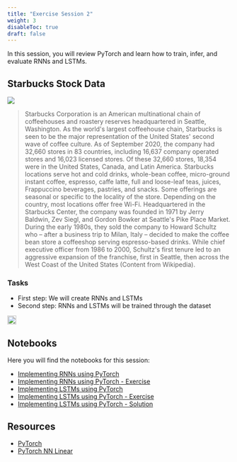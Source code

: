 ```yaml
---
title: "Exercise Session 2"
weight: 3
disableToc: true
draft: false
---
```


In this session, you will review PyTorch and learn how to train, infer, and evaluate RNNs and LSTMs.

## Starbucks Stock Data

![](https://raw.githubusercontent.com/aaubs/ds-master/main/data/Images/SBUX.jpeg)

> Starbucks Corporation is an American multinational chain of coffeehouses and roastery reserves headquartered in Seattle, Washington. As the world's largest coffeehouse chain, Starbucks is seen to be the major representation of the United States' second wave of coffee culture. As of September 2020, the company had 32,660 stores in 83 countries, including 16,637 company operated stores and 16,023 licensed stores. Of these 32,660 stores, 18,354 were in the United States, Canada, and Latin America. Starbucks locations serve hot and cold drinks, whole-bean coffee, micro-ground instant coffee, espresso, caffe latte, full and loose-leaf teas, juices, Frappuccino beverages, pastries, and snacks. Some offerings are seasonal or specific to the locality of the store. Depending on the country, most locations offer free Wi-Fi.
Headquartered in the Starbucks Center, the company was founded in 1971 by Jerry Baldwin, Zev Siegl, and Gordon Bowker at Seattle's Pike Place Market. During the early 1980s, they sold the company to Howard Schultz who – after a business trip to Milan, Italy – decided to make the coffee bean store a coffeeshop serving espresso-based drinks. While chief executive officer from 1986 to 2000, Schultz's first tenure led to an aggressive expansion of the franchise, first in Seattle, then across the West Coast of the United States (Content from Wikipedia).

### Tasks

* First step: We will create RNNs and LSTMs 
* Second step: RNNs and LSTMs will be trained through the dataset

<img src="https://raw.githubusercontent.com/aaubs/ds-master/main/data/Images/LSTM_dynamic.gif" width="20">

## Notebooks

Here you will find the notebooks for this session:

* [Implementing RNNs using PyTorch](https://github.com/aaubs/ds-master/blob/main/notebooks/M3_RNN_Tutorial.ipynb)
* [Implementing RNNs using PyTorch - Exercise](https://github.com/aaubs/ds-master/blob/main/notebooks/M3_RNN_Exercise_Seession_2.ipynb)
* [Implementing LSTMs using PyTorch](https://github.com/aaubs/ds-master/blob/main/notebooks/M3_LSTM_Tutorial.ipynb)
* [Implementing LSTMs using PyTorch - Exercise](https://github.com/aaubs/ds-master/blob/main/notebooks/M3_LSTM_Exercise_Seession_2.ipynb)
* [Implementing LSTMs using PyTorch - Solution]()

## Resources

* [PyTorch](https://pytorch.org/docs/stable/nn.html)
* [PyTorch NN Linear](https://www.sharetechnote.com/html/Python_PyTorch_nn_Linear_01.html)

